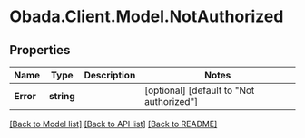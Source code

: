 
# Obada.Client.Model.NotAuthorized

## Properties

Name | Type | Description | Notes
------------ | ------------- | ------------- | -------------
**Error** | **string** |  | [optional] [default to "Not authorized"]

[[Back to Model list]](../README.md#documentation-for-models)
[[Back to API list]](../README.md#documentation-for-api-endpoints)
[[Back to README]](../README.md)

